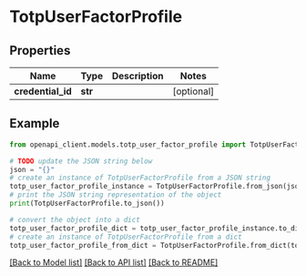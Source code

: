 # TotpUserFactorProfile


## Properties

Name | Type | Description | Notes
------------ | ------------- | ------------- | -------------
**credential_id** | **str** |  | [optional] 

## Example

```python
from openapi_client.models.totp_user_factor_profile import TotpUserFactorProfile

# TODO update the JSON string below
json = "{}"
# create an instance of TotpUserFactorProfile from a JSON string
totp_user_factor_profile_instance = TotpUserFactorProfile.from_json(json)
# print the JSON string representation of the object
print(TotpUserFactorProfile.to_json())

# convert the object into a dict
totp_user_factor_profile_dict = totp_user_factor_profile_instance.to_dict()
# create an instance of TotpUserFactorProfile from a dict
totp_user_factor_profile_from_dict = TotpUserFactorProfile.from_dict(totp_user_factor_profile_dict)
```
[[Back to Model list]](../README.md#documentation-for-models) [[Back to API list]](../README.md#documentation-for-api-endpoints) [[Back to README]](../README.md)



